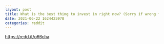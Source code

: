 ```yaml
--- 
layout: post 
title: What is the best thing to invest in right now? (Sorry if wrong flair) 
date: 2021-06-22 1624425978 
categories: reddit 
--- 
```

https://redd.it/o66cha